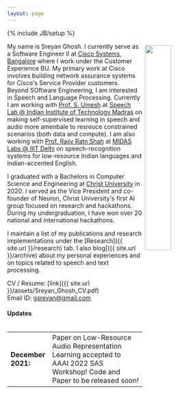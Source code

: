 ```yaml
---
layout: page
---
```

{% include JB/setup %}

<img style="float: right; width: 35%; padding: 6px;" src=" {{ site.url }}assets/IMG_1473.jpg">

My name is Sreyan Ghosh. I currently serve as a Software Engineer II at [Cisco Systems, Bangalore](http://cisco.com) where I work under the Customer Experience BU. My primary work at Cisco involves building network assurance systems for Cisco's Service Provider customers. Beyond SOftware Engineering, I am interested in Speech and Language Processing. Currently I am working with [Prof. S. Umesh](http://www.ee.iitm.ac.in/~umeshs/) at [Speech Lab @ Indian Institute of Technology Madras](https://www.iitm.ac.in/speech/lab/) on making self-supervised learning in speech and audio more amenbale to resrouce constrained scenarios (both data and compute). I am also working with [Prof. Rajiv Ratn Shah](https://www.iiitd.ac.in/rajivratn) at [MIDAS Labs @ IIIT Delhi](http://midas.iiitd.edu.in/) on speech-recognition systems for low-resource Indian languages and Indian-accented English.

I graduated with a Bachelors in Computer Science and Engineering at [Christ University](https://christuniversity.in/) in 2020. I served as the Vice President and co-founder of Neuron, Christ University's first AI group focused on research and hackathons. During my undergraduation, I have won over 20 national and international hackathons.

I maintain a list of my publications and research implementations under the [Research]({{ site.url }}/research) tab. I also blog]({{ site.url }}/archive) about my personal experiences and on topics related to speech and text processing.

CV / Resume: [link]({{ site.url }}/assets/Sreyan_Ghosh_CV.pdf)  
Email ID: [gsreyan@gmail.com](mailto:gsreyan@gmail.com)

#### Updates

<div style="height:275px;overflow:auto;">
<table>
<col width="100px">
<col width="630px">
  <tr><td><b>December 2021:</b></td><td>Paper on Low-Resource Audio Representation Learning accepted to AAAI 2022 SAS Workshop! Code and Paper to be released soon!</td></tr>